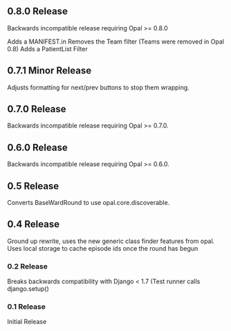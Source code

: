 ## 0.8.0 Release

Backwards incompatible release requiring Opal >= 0.8.0

Adds a MANIFEST.in
Removes the Team filter (Teams were removed in Opal 0.8)
Adds a PatientList Filter

## 0.7.1 Minor Release

Adjusts formatting for next/prev buttons to stop them wrapping.

## 0.7.0 Release

Backwards incompatible release requiring Opal >= 0.7.0.

## 0.6.0 Release

Backwards incompatible release requiring Opal >= 0.6.0.

## 0.5 Release

Converts BaseWardRound to use opal.core.discoverable.

## 0.4 Release

Ground up rewrite, uses the new generic class finder features from opal. Uses local
storage to cache episode ids once the round has begun

### 0.2 Release

Breaks backwards compatibility with Django < 1.7 (Test runner calls django.setup()

### 0.1 Release

Initial Release
